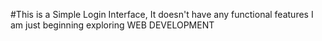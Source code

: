 #This is a Simple Login Interface, It doesn't have any functional features
I am just beginning exploring WEB DEVELOPMENT
